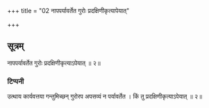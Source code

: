 +++
title = "02 नापपर्यावर्तेत गुरोः प्रदक्षिणीकृत्यापेयात्"

+++
## सूत्रम्
नापपर्यावर्तेत गुरोः प्रदक्षिणीकृत्याऽपेयात् ॥ २॥  
### टिप्पनी
उत्थाय कार्यवत्तया गन्तुमिच्छन् गुरोरप अपसव्यं न पर्यावर्तेत । किं तु प्रदक्षिणीकृत्याऽपेयात् ॥ २॥
